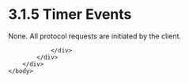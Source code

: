 <html dir="LTR" xmlns:mshelp="http://msdn.microsoft.com/mshelp" xmlns:ddue="http://ddue.schemas.microsoft.com/authoring/2003/5" xmlns:xlink="http://www.w3.org/1999/xlink" xmlns:tool="http://www.microsoft.com/tooltip">
    <head>
        <meta http-equiv="Content-Type" content="text/html; CHARSET=utf-8"></meta>
        <meta name="save" content="history"></meta>
        <title>3.1.5 Timer Events</title>
        <xml>
            <mshelp:toctitle title="3.1.5 Timer Events"></mshelp:toctitle>
            <mshelp:rltitle title="[MS-SSAS]: Timer Events"></mshelp:rltitle>
            <mshelp:keyword index="A" term="aedc737c-c699-4b7b-a850-4670db389112"></mshelp:keyword>
            <mshelp:attr name="DCSext.ContentType" value="open specification"></mshelp:attr>
            <mshelp:attr name="AssetID" value="aedc737c-c699-4b7b-a850-4670db389112"></mshelp:attr>
            <mshelp:attr name="TopicType" value="kbRef"></mshelp:attr>
            <mshelp:attr name="DCSext.Title" value="[MS-SSAS]: Timer Events" />
        </xml>
    </head>
    <body>
        <div id="header">
            <h1 class="heading">3.1.5 Timer Events</h1>
        </div>
        <div id="mainSection">
            <div id="mainBody">
                <div id="allHistory" class="saveHistory"></div>
                <div id="sectionSection0" class="section" name="collapseableSection">
                    

<p>None. All protocol requests are initiated by the client.</p>


                </div>
            </div>
        </div>
    </body>
</html>